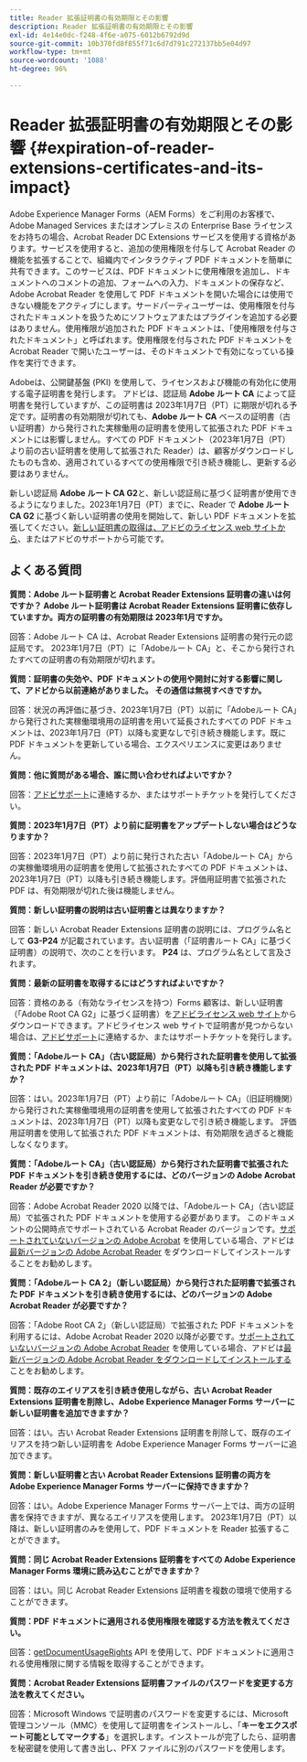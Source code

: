 ```yaml
---
title: Reader 拡張証明書の有効期限とその影響
description: Reader 拡張証明書の有効期限とその影響
exl-id: 4e14e0dc-f248-4f6e-a075-6012b6792d9d
source-git-commit: 10b370fd8f855f71c6d7d791c272137bb5e04d97
workflow-type: tm+mt
source-wordcount: '1088'
ht-degree: 96%

---
```



# Reader 拡張証明書の有効期限とその影響 {#expiration-of-reader-extensions-certificates-and-its-impact}

Adobe Experience Manager Forms（AEM Forms）をご利用のお客様で、Adobe Managed Services またはオンプレミスの Enterprise Base ライセンスをお持ちの場合、Acrobat Reader DC Extensions サービスを使用する資格があります。サービスを使用すると、追加の使用権限を付与して Acrobat Reader の機能を拡張することで、組織内でインタラクティブ PDF ドキュメントを簡単に共有できます。このサービスは、PDF ドキュメントに使用権限を追加し、ドキュメントへのコメントの追加、フォームへの入力、ドキュメントの保存など、Adobe Acrobat Reader を使用して PDF ドキュメントを開いた場合には使用できない機能をアクティブにします。サードパーティユーザーは、使用権限を付与されたドキュメントを扱うためにソフトウェアまたはプラグインを追加する必要はありません。使用権限が追加された PDF ドキュメントは、「使用権限を付与されたドキュメント」と呼ばれます。使用権限を付与された PDF ドキュメントを Acrobat Reader で開いたユーザーは、そのドキュメントで有効になっている操作を実行できます。

Adobeは、公開鍵基盤 (PKI) を使用して、ライセンスおよび機能の有効化に使用する電子証明書を発行します。 アドビは、認証局 **Adobe ルート CA** によって証明書を発行していますが、この証明書は 2023年1月7日（PT）に期限が切れる予定です。証明書の有効期限が切れても、**Adobe ルート CA** ベースの証明書（古い証明書）から発行された実稼働用の証明書を使用して拡張された PDF ドキュメントには影響しません。すべての PDF ドキュメント（2023年1月7日（PT）より前の古い証明書を使用して拡張された Reader）は、顧客がダウンロードしたものも含め、適用されているすべての使用権限で引き続き機能し、更新する必要はありません。

新しい認証局 **Adobe ルート CA G2**&#x200B;と、新しい認証局に基づく証明書が使用できるようになりました。2023年1月7日（PT）までに、Reader で **Adobe ルート CA G2** に基づく新しい証明書の使用を開始して、新しい PDF ドキュメントを拡張してください。[新しい証明書の取得は、アドビのライセンス web サイトから](https://licensing.adobe.com/)、またはアドビのサポートから可能です。

## よくある質問

**質問：Adobe ルート証明書と Acrobat Reader Extensions 証明書の違いは何ですか？ Adobe ルート証明書は Acrobat Reader Extensions 証明書に依存していますか。両方の証明書の有効期限は 2023年1月ですか。**

回答：Adobe ルート CA は、Acrobat Reader Extensions 証明書の発行元の認証局です。 2023年1月7日（PT）に「Adobeルート CA」と、そこから発行されたすべての証明書の有効期限が切れます。

**質問：証明書の失効や、PDF ドキュメントの使用や開封に対する影響に関して、アドビから以前連絡がありました。 その通信は無視すべきですか。**

回答：状況の再評価に基づき、2023年1月7日（PT）以前に「Adobeルート CA」から発行された実稼働環境用の証明書を用いて延長されたすべての PDF ドキュメントは、2023年1月7日（PT）以降も変更なしで引き続き機能します。既に PDF ドキュメントを更新している場合、エクスペリエンスに変更はありません。

**質問：他に質問がある場合、誰に問い合わせればよいですか？**

回答：[アドビサポート](https://experienceleague.adobe.com/?support-solution=Experience+Manager&amp;lang=ja#support)に連絡するか、またはサポートチケットを発行してください。

**質問：2023年1月7日（PT）より前に証明書をアップデートしない場合はどうなりますか？**

回答：2023年1月7日（PT）より前に発行された古い「Adobeルート CA」からの実稼働環境用の証明書を使用して拡張されたすべての PDF ドキュメントは、2023年1月7日（PT）以降も引き続き機能します。評価用証明書で拡張された PDF は、有効期限が切れた後は機能しません。

**質問：新しい証明書の説明は古い証明書とは異なりますか？**

回答：新しい Acrobat Reader Extensions 証明書の説明には、プログラム名として **G3-P24** が記載されています。古い証明書（「証明書ルート CA」に基づく証明書）の説明で、次のことを行います。 **P24** は、プログラム名として言及されます。

**質問：最新の証明書を取得するにはどうすればよいですか？**

回答：資格のある（有効なライセンスを持つ）Forms 顧客は、新しい証明書（「Adobe Root CA G2」に基づく証明書）を[アドビライセンス web サイト](https://licensing.adobe.com/)からダウンロードできます。アドビライセンス web サイトで証明書が見つからない場合は、[アドビサポート](https://experienceleague.adobe.com/?support-solution=Experience+Manager&amp;lang=ja&amp;s#support)に連絡するか、またはサポートチケットを発行します。

**質問：「Adobeルート CA」（古い認証局）から発行された証明書を使用して拡張された PDF ドキュメントは、2023年1月7日（PT）以降も引き続き機能しますか？**

回答：はい。2023年1月7日（PT）より前に「Adobeルート CA」（旧証明機関）から発行された実稼働環境用の証明書を使用して拡張されたすべての PDF ドキュメントは、2023年1月7日（PT）以降も変更なしで引き続き機能します。 評価用証明書を使用して拡張された PDF ドキュメントは、有効期限を過ぎると機能しなくなります。

**質問：「Adobeルート CA」（古い認証局）から発行された証明書で拡張された PDF ドキュメントを引き続き使用するには、どのバージョンの Adobe Acrobat Reader が必要ですか？**

回答：Adobe Acrobat Reader 2020 以降では、「Adobeルート CA」（古い認証局）で拡張された PDF ドキュメントを使用する必要があります。 このドキュメントの公開時点でサポートされている Acrobat Reader のバージョンです。[サポートされていないバージョンの Adobe Acrobat](https://helpx.adobe.com/jp/support/programs/eol-matrix.html) を使用している場合、アドビは[最新バージョンの Adobe Acrobat Reader](https://get.adobe.com/jp/reader/) をダウンロードしてインストールすることをお勧めします。

**質問：「Adobeルート CA 2」（新しい認証局）から発行された証明書で拡張された PDF ドキュメントを引き続き使用するには、どのバージョンの Adobe Acrobat Reader が必要ですか？**

回答：「Adobe Root CA 2」（新しい認証局）で拡張された PDF ドキュメントを利用するには、Adobe Acrobat Reader 2020 以降が必要です。[サポートされていないバージョンの Adobe Acrobat Reader](https://helpx.adobe.com/jp/support/programs/eol-matrix.html) を使用している場合、アドビは[最新バージョンの Adobe Acrobat Reader をダウンロードしてインストールする](https://get.adobe.com/jp/reader/)ことをお勧めします。

**質問：既存のエイリアスを引き続き使用しながら、古い Acrobat Reader Extensions 証明書を削除し、Adobe Experience Manager Forms サーバーに新しい証明書を追加できますか？**

回答：はい。古い Acrobat Reader Extensions 証明書を削除して、既存のエイリアスを持つ新しい証明書を Adobe Experience Manager Forms サーバーに追加できます。

**質問：新しい証明書と古い Acrobat Reader Extensions 証明書の両方を Adobe Experience Manager Forms サーバーに保持できますか？**

回答：はい。Adobe Experience Manager Forms サーバー上では、両方の証明書を保持できますが、異なるエイリアスを使用します。 2023年1月7日（PT）以降は、新しい証明書のみを使用して、PDF ドキュメントを Reader 拡張することができます。

**質問：同じ Acrobat Reader Extensions 証明書をすべての Adobe Experience Manager Forms 環境に読み込むことができますか？**

回答：はい。同じ Acrobat Reader Extensions 証明書を複数の環境で使用することができます。

**質問：PDF ドキュメントに適用される使用権限を確認する方法を教えてください。**

回答：[getDocumentUsageRights](https://experienceleague.adobe.com/docs/experience-manager-65/forms/developer-reference/programming-aem-forms-jee/java-api-quick-start-code-examples/acrobat-reader-dc-extensions-service.html?lang=ja#quick-start-soap-mode-retrieving-credential-information-using-the-java-api) API を使用して、PDF ドキュメントに適用される使用権限に関する情報を取得することができます。

**質問：Acrobat Reader Extensions 証明書ファイルのパスワードを変更する方法を教えてください。**

回答：Microsoft Windows で証明書のパスワードを変更するには、Microsoft 管理コンソール（MMC）を使用して証明書をインストールし、「**キーをエクスポート可能としてマークする**」を選択します。インストールが完了したら、証明書を秘密鍵を使用して書き出し、PFX ファイルに別のパスワードを使用します。


<!-- 
## Applying the certificates {#obtaning-and-applying-the-certificates} 

You can choose one of the following paths to apply latest certificates:

* [Updating certificates for an AEM Forms on JEE environment](#Updating-and-Applying-certificates-for-an-AEM-Forms-on-JEE-environment) 
* [Updating certificates for an AEM Forms on OSGi environment](#Updating-and-applying-certificates-for-an-AEM-Forms-on-OSGi-environment)

>[!NOTE]
>
>The document uses the term certificates and credentials interchangeably.

### Pre-requisites {#Pre-requisites}

Updating the certificates requires using actions available on AEM Forms administrator console and Reader Extension APIs provided by AEM Forms. The document is intended for users and administrators with knowledge of using Adobe Experience Manger Forms APIs. Before you start, ensure that: 

* the user has administrator rights on underlying AEM Forms environment. 
* the user has setup the [development environment](https://experienceleague.adobe.com/docs/experience-manager-65/developing/devtools/howto-projects-eclipse.html) and has access to it.
* [obtain the certificates](#obtain-the-certificates).


### Obtain the certificates {#obtain-the-certificates}

The Rights credential is delivered as a digital certificate that contains the public key, the private key, and the password used to access the credential.

If your organization purchases a production version of Reader Extensions, the production Rights credential is delivered by Adobe Licensing Website (LWS). A production Rights credential is unique to your organization and can enable the specific usage rights that you require.

If you obtained Reader Extensions through a partner or software provider who integrated Reader Extensions into their software, the Rights credential is provided to you by that partner who, in turn, receives this credential from Adobe.

>[!NOTE]
>
>The Rights credential cannot be used for typical document signing or assertion of identity. For these applications, you can use a self-sign certificate or acquire an identity certificate from a Certificate Authority (CA).

The following types of Rights credentials are available:

**Customer Evaluation**: A credential with a short validity period that is provided to customers who want to evaluate Reader Extensions. Usage rights applied to documents using this credential expire when the credential expires. This type of credential is valid only for two to three months.

**Production**: A credential with a long validity period that is provided to customers who purchased the full product. Production credentials are unique to each customer but can be installed on multiple systems.

If you have already used certificates to reader extend PDF files, download a production certificate from [Adobe Licensing Website (LWS)](https://licensing.adobe.com/).

### Applying certificates for an AEM Forms on JEE environment {#Updating-and-Applying-certificates-for-an-AEM-Forms-on-JEE-environment} 

Applying new certificates on AEM Forms on JEE stack requires importing new credentials and applying usage rights. You can use admin console to import credentials and AEM Forms Reader Extension APIs to apply usage rights. 

#### Import and configure credentials 

You can use the Trust Store Management pages to import a new credential. The Trust Store may contain more than one Reader Extensions credential. Designate one of those credentials as the default Reader Extensions credential. The default credential is used when a Workbench user is unable to determine which credential to use during process creation. These rules apply to default credentials:

* If you import a Reader Extensions credential and the Trust Store contains no other Reader Extensions credentials, it is set as the default.
* If you import a Reader Extensions credential with the Default option selected, the default type is removed from an existing default credential. The imported credential becomes the default.
* You cannot delete a default Reader Extensions credential. To delete the default credential, first set another credential as the default. An exception to this rule is that if there is only one credential, you can delete it even though it is the default.
* You cannot update a default Reader Extensions credential.

To import the credentials: 

1. In administration console, click Settings > Trust Store Management > Local Credentials.
1. Click Import and, under Trust Store Type, select Acrobat Reader DC extensions Credential.
1. (Optional) To indicate that this credential is the default credential to use with Acrobat Reader DC extensions, select Default.
1. In the Alias box, type an identifier for the credential. This identifier is used as the display name for the credential in Acrobat Reader DC extensions. This alias is also used to access the credential programmatically using the AEM forms SDK.
1. Click Choose File to locate the credential, type the password of the credential, and then click OK.

If the error message "Failed to import credential due to either incorrect file format, or incorrect password" appears, verify that the password is valid.

You can also import and delete credentials programmatically. (See [Programming with AEM forms](../../developing/credentials.md).)

<!-- ### Remove usage rights from existing rights-enabled PDF documents

Remove usage rights from existing rights-enabled PDF documents before applying usage rights with latest credentials. AEM Forms on JEE provides APIs to remove usage rights. For detailed instructions, see [Removing Usage Rights from PDF Documents](../../developing/assigning-usage-rights.md#removing-usage-rights-from-pdf-documents).

To remove usage rights for AEM Forms on JEE processes developed in Workbench, see [Workbench Help](https://helpx.adobe.com/content/dam/help/en/experience-manager/6-5/forms/pdf/WorkbenchHelp.pdf). 

#### Apply the usage rights to PDF documents 

After importing new credentials, you can apply usage rights to PDF documents using the Acrobat Reader DC extensions Java Client API and web service.  For details, see [Applying Usage Rights to PDF Documents](../../developing/assigning-usage-rights.md#applying-usage-rights-to-pdf-documents). 


### Applying certificates for an AEM Forms on OSGi environment {#Updating-and-applying-certificates-for-an-AEM-Forms-on-OSGi-environment}

Applying new certificates on AEM Forms on OSGi stack requires importing new credentials and applying usage rights. You can use admin console to import credentials and AEM Forms Reader Extension APIs to apply usage rights. 

#### Import credentials {#Import-credentials}

In an AEM Forms on OSGi environment, a Reader Extension credential is associated with fd-service user. Before adding credentials for fd-user key store, perform the following steps to create a key store: 

1. Log in to your AEM Author instance as an Administrator.
1. Go to **[!UICONTROL Tools]**> **[!UICONTROL Security]**>**[!UICONTROL Users]**.
1. Scroll down the list of users until you find fd-service user account.
1. Click **[!UICONTROL fd-service]** user.
1. Click keystore tab.
1. Click **[!UICONTROL Create KeyStore]**.
1. Set the KeyStore Access Password and save your settings to create the KeyStore password.

After creating the key-store, add credentials to fd-service user. The following video explains the steps: 

>[!VIDEO](https://images-tv.adobe.com/mpcv3/5577/8db8e554-f04b-4fae-8108-b9b5e0eb03ad_1627925794.854x480at800_h264.mp4)

The following command list the details of the pfx file. Before running the command, navigate to the directory that contains the .pfx file.

`keytool -v -list -storetype pkcs12 -keystore [name of your .pfx file]`

For example, keytool -v -list -storetype pkcs12 -keystore 1005566.pfx where 1005566.pfx is the name of my pfx file

<!-- ### Remove usage rights from existing rights-enabled PDF documents

Remove usage rights from existing rights-enabled PDF documents before applying usage rights with latest credentials. You can remove the usage rights for a document by invoking the removeUsageRights API from within the docAssuranceServiceAPI. For detailed information, see [Remove Usage Rights](/help/forms/using/aem-document-services-programmatically.md#removing-usage-rights) document.

#### Apply the usage rights to PDF documents 

To apply usage rights in an AEM Forms on OSGi environment, Create custom OSGi service to usage rights to the documents. You can also create a servlet with a POST method to return the reader extended PDF to the user. For detailed instructions, see [Applying Reader Extensions](https://experienceleague.adobe.com/docs/experience-manager-learn/forms/document-services/apply-reader-extension-rights-to-pdf.html).  -->
